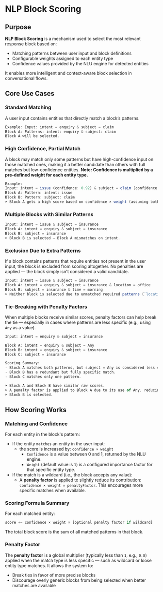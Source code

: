 # NLP Block Scoring
## Purpose

**NLP Block Scoring** is a mechanism used to select the most relevant response block based on:

- Matching patterns between user input and block definitions
- Configurable weights assigned to each entity type
- Confidence values provided by the NLU engine for detected entities

It enables more intelligent and context-aware block selection in conversational flows.

## Core Use Cases
### Standard Matching

A user input contains entities that directly match a block’s patterns.
```ts
Example: Input: intent = enquiry & subject = claim
Block A: Patterns: intent: enquiry & subject: claim
Block A will be selected.
```

### High Confidence, Partial Match

A block may match only some patterns but have high-confidence input on those matched ones, making it a better candidate than others with full matches but low-confidence entities.
**Note: Confidence is multiplied by a pre-defined weight for each entity type.**

```ts
Example:
Input: intent = issue (confidence: 0.92) & subject = claim (confidence: 0.65)
Block A: Pattern: intent: issue
Block B: Pattern: subject: claim
➤ Block A gets a high score based on confidence × weight (assuming both weights are equal to 1).
```

### Multiple Blocks with Similar Patterns

```ts
Input: intent = issue & subject = insurance
Block A: intent = enquiry & subject = insurance
Block B: subject = insurance
➤ Block B is selected — Block A mismatches on intent.
```

### Exclusion Due to Extra Patterns

If a block contains patterns that require entities not present in the user input, the block is excluded from scoring altogether. No penalties are applied — the block simply isn't considered a valid candidate.

```ts
Input: intent = issue & subject = insurance
Block A: intent = enquiry & subject = insurance & location = office
Block B: subject = insurance & time = morning
➤ Neither block is selected due to unmatched required patterns (`location`, `time`)
```

### Tie-Breaking with Penalty Factors

When multiple blocks receive similar scores, penalty factors can help break the tie — especially in cases where patterns are less specific (e.g., using `Any` as a value).

```ts
Input: intent = enquiry & subject = insurance

Block A: intent = enquiry & subject = Any
Block B: intent = enquiry & subject = insurance
Block C: subject = insurance

Scoring Summary:
- Block A matches both patterns, but subject = Any is considered less specific.
- Block B has a redundant but fully specific match.
- Block C matches only one pattern.

➤ Block A and Block B have similar raw scores.
➤ A penalty factor is applied to Block A due to its use of Any, reducing its final score.
➤ Block B is selected.
```

## How Scoring Works
### Matching and Confidence

For each entity in the block's pattern:
- If the entity `matches` an entity in the user input:
    - the score is increased by: `confidence × weight`
        - `Confidence` is a value between 0 and 1, returned by the NLU engine.
        - `Weight` (default value is `1`) is a configured importance factor for that specific entity type.
- If the match is a wildcard (i.e., the block accepts any value):
    - A **penalty factor** is applied to slightly reduce its contribution:
    ``confidence × weight × penaltyFactor``. This encourages more specific matches when available.

### Scoring Formula Summary

For each matched entity: 

```ts
score += confidence × weight × [optional penalty factor if wildcard]
```

The total block score is the sum of all matched patterns in that block.

### Penalty Factor

The **penalty factor** is a global multiplier (typically less than `1`, e.g., `0.8`) applied when the match type is less specific — such as wildcard or loose entity type matches. It allows the system to:
- Break ties in favor of more precise blocks
- Discourage overly generic blocks from being selected when better matches are available
